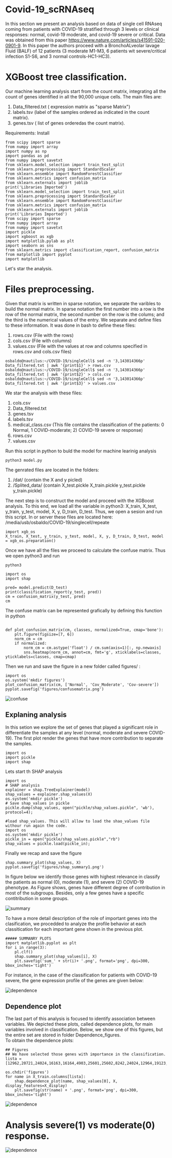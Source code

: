 # Covid-19_scRNAseq
 In this section we present an analysis based on data of single cell RNAseq coming from patients with COVID-19 stratified through 3 levels or clinical responses: normal, covid-19 moderate, and covid-19 severe or critical. Data was obtained from this paper https://www.nature.com/articles/s41591-020-0901-9. In this paper the authors proceed with a BronchoALveolar lavage Fluid (BALF) of 12 patients (3 moderate M1-M3, 6 patients wit severe/critical infection S1-S6, and 3 normal controls-HC1-HC3).

# XGBoost tree classification.

 Our machine learning analysis start from the count matrix, integrating all the count of genes identified in all the 90,000 unique cells. The main files are:
 1) Data_filtered.txt ( expression matrix as "sparse Matrix")
 2) labels.tsv (label of the samples ordered as indicated in the count matrix).
 3) genes.tsv ( list of genes orderedas the count matrix).
 
Requirements: Install 
```
from scipy import sparse
from numpy import array
import numpy as np
import pandas as pd
from numpy import savetxt 
from sklearn.model_selection import train_test_split
from sklearn.preprocessing import StandardScaler
from sklearn.ensemble import RandomForestClassifier
from sklearn.metrics import confusion_matrix
from sklearn.externals import joblib
print('Libraries Imported')
from sklearn.model_selection import train_test_split
from sklearn.preprocessing import StandardScaler
from sklearn.ensemble import RandomForestClassifier
from sklearn.metrics import confusion_matrix
from sklearn.externals import joblib
print('Libraries Imported')
from scipy import sparse
from numpy import array
from numpy import savetxt 
import pickle
import xgboost as xgb
import matplotlib.pylab as plt
import seaborn as sns
from sklearn.metrics import classification_report, confusion_matrix
from matplotlib import pyplot
import matplotlib
```

Let's star the analysis.

# Files preprocessing.

Given that matrix is written in sparse notation, we separate the varibles to build the normal matrix. In sparse notation the first number into a row is the row of the normal matrix, the second number on the row is the colums; and the third is the numerical values of the entry. We separate and define files to these information. It was done in bash to define these files:
1) rows.csv (File with the rows)
2) cols.csv (File with columns)
3) values.csv (File with the values at row and columns specified in rows.csv and cols.csv files)

```
osbaldo@nautilus:~/COVID-19/singleCell$ sed -n '3,143014366p' Data_filtered.txt | awk '{print$1}' > rows.csv
osbaldo@nautilus:~/COVID-19/singleCell$ sed -n '3,143014366p' Data_filtered.txt | awk '{print$2}' > cols.csv
osbaldo@nautilus:~/COVID-19/singleCell$ sed -n '3,143014366p' Data_filtered.txt | awk '{print$3}' > values.csv
```

We star the analysis with these files:
1) cols.csv  
2) Data_filtered.txt  
3) genes.tsv  
4) labels.tsv  
5) medical_class.csv  (This file contains the classification of the patients: 0 Normal, 1 COVID-moderate; 2) COVID-19 severe or response)
6) rows.csv  
7) values.csv


Run this script in python to buld the model for machine learinig analysis 
```
python3 model.py
```
The genrated files are located in the folders: 
1) /dat/  (contain the X and y picled)
2) /Splited_data/ (contain X_test.pickle  X_train.pickle  y_test.pickle  y_train.pickle)

The next step is to construct the model and proceed with the XGBoost analysis. To this end, we load all the variable in python3: X_train, X_test, y_train, y_test, model, X, y, D_train, D_test. Thus, we open a sesion and run this script. In or server these files are located here: /media/usb/osbaldo/COVID-19/singlecell/repeate

```
import xgb_os
X_train, X_test, y_train, y_test, model, X, y, D_train, D_test, model = xgb_os.preparation()
```

Once we have all the files we proceed to calculate the confuse matrix. Thus we open python3 and run

```
python3

import os
import shap

pred= model.predict(D_test)
print(classification_report(y_test, pred))
cm = confusion_matrix(y_test, pred)
cm

```

The confuse matrix can be represented grafically by defining this function in python 

```

def plot_confusion_matrix(cm, classes, normalized=True, cmap='bone'):
    plt.figure(figsize=[7, 6])
    norm_cm = cm
    if normalized:
        norm_cm = cm.astype('float') / cm.sum(axis=1)[:, np.newaxis]
        sns.heatmap(norm_cm, annot=cm, fmt='g', xticklabels=classes, yticklabels=classes, cmap=cmap)
```
Then we run and save the figure in a new folder called figures/ : 
```
import os
os.system('mkdir figures')
plot_confusion_matrix(cm, ['Normal', 'Cov_Moderate', 'Cov-severe'])
pyplot.savefig('figures/confusematrix.png')
```
![confuse](confusematrixblue.png)

## Explaning analysis

In this setion we explore the set of genes that played a significant role in differentiate the samples at any level (normal, moderate and severe COVID-19). The first plot render the genes that have more contribution to separate the samples. 
```
import os
import pickle
import shap

```
Lets start th SHAP analysis
```
import os
# SHAP analysis
explainer = shap.TreeExplainer(model)
shap_values = explainer.shap_values(X)
os.system('mkdir pickle')
# Save shap_values in pickle
pickle.dump(shap_values, open("pickle/shap_values.pickle", 'wb'), protocol=4);

#load shap_values. This will allow to load the shao_values file withour run again the code.
import os
os.system('mkdir pickle')
pickle_in = open("pickle/shap_values.pickle","rb")
shap_values = pickle.load(pickle_in);
```
Finally we recap and save the figure

```
shap.summary_plot(shap_values, X)
pyplot.savefig('figures/shap_summary1.png')
```
In figure below we identify those genes with highest relevance in classify the patients as normal (0), moderate (1), and severe (2) COVID-19 phenotype. As Figure shows, genes have different degree of contribution in most of the subgroups. Besides, only a few genes have a specific contitribution in some groups. 

![summary](shap_summary1.png)


To have a more detail description of the role of important genes into the clasification, we procedded to analyze the profile behavior at each classitication for each important gene shown in the previous plot.  

```
##### SUMMANRY PLOTS
import matplotlib.pyplot as plt
for i in range(3):
    pl.clf()
    shap.summary_plot(shap_values[i], X)
    plt.savefig('sum_' + str(i)+ '.png', format='png', dpi=300, bbox_inches='tight')

```
For instance, in the case of the classification for patients with COVID-19 severe, the gene expression profile of the genes are given below:

![dependence](/summary/sum_2.png)

## Dependence plot

The last part of this analysis is focused to identify association between variables. We depicted these plots, called dependence plots, for main variables involved in classification. Below, we show one of this figures, but the entire set are stored in folder Dependence_figures.  
To obtain the dependence plots: 

```
## Figures
## We have selected those genes with importance in the classification.
lista = [12962,20721,24024,16163,16164,4903,25601,25602,8242,24024,12964,19123,25603,11543,25605,24762,13668,24587,2576,6044,20797]

os.chdir('figures')
for name in X_train.columns[lista]:
    shap.dependence_plot(name, shap_values[0], X, display_features=X_display)
    plt.savefig(str(name) + '.png', format='png', dpi=300, bbox_inches='tight')
```

![dependence](/Dependence_figures/TAOK1.png)


# Analysis severe(1) vs moderate(0) response. 

![dependence](/Dependence_figures/TAOK1.png)
